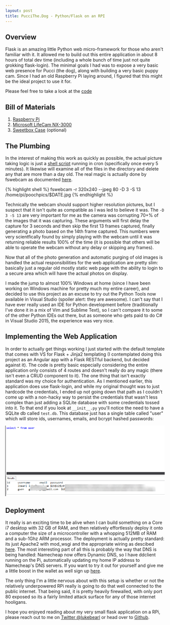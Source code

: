 ```yaml
---
layout: post
title: PucciThe.Dog - Python/Flask on an RPI
---
```


## Overview
Flask is an amazing little Python web micro-framework for those who aren't familiar with it. It allowed me to build out this entire application in about 8 hours of total dev time (including a whole bunch of time just not quite grokking flask-login). The minimal goals I had was to expose a very basic web presence for Pucci (the dog), along with building a very basic puppy cam. Since I had an old Raspberry Pi laying around, I figured that this might be the ideal project to use it for. 

Please feel free to take a look at the [code](https://github.com/lbearl/puccithe.dog)

## Bill of Materials
1. [Raspberry Pi](http://www.amazon.com/Raspberry-Pi-756-8308-Motherboard-RASPBRRYPCBA512/dp/B009SQQF9C)
2. [Microsoft LifeCam NX-3000](http://www.amazon.com/Microsoft-LifeCam-NX-3000-Webcam-Gray/dp/B000TGAVSQ)
3. [Sweetbox Case](http://www.amazon.com/Sweetbox-Raspberry-Pi-Case-Heatsinks/dp/B00IF9LIHC) (optional)

## The Plumbing
In the interest of making this work as quickly as possible, the actual picture taking logic is just a [shell script](https://github.com/lbearl/puccithe.dog/blob/master/picturetaker.sh) running in cron (specifically once every 5 minutes). It likewise will examine all of the files in the directory and delete any that are more than a day old. The real magic is actually done by fswebcam as documented [here](https://www.raspberrypi.org/documentation/usage/webcams/). 

{% highlight shell %}
fswebcam -r 320x240 --jpeg 80 -D 3 -S 13 /home/pi/poochpics/$DATE.jpg
{% endhighlight %}

Technically the webcam should support higher resolution pictures, but I suspect that it isn't quite as compatible as I was led to believe it was. The `-D 3 -S 13` are very important for me as the camera was corrupting 70+% of the images that it was capturing. These arguments will first delay the capture for 3 seconds and then skip the first 13 frames captured, finally generating a photo based on the 14th frame captured. This numbers were very scientfically found by simply playing with the webcam until it was returning reliable results 100% of the time (it is possible that others will be able to operate the webcam without any delay or skipping any frames). 

Now that all of the photo generation and automatic purging of old images is handled the actual responsibilities for the web application are pretty slim: basically just a regular old mostly static web page with the ability to login to a secure area which will have the actual photos on display. 

I made the jump to almost 100% Windows at home (since I have been working on Windows machine for pretty much my entire career), and decided to use this project as an excuse to try out the Python Tools now available in Visual Studio (spoiler alert: they are awesome). I can't say that I have ever really used an IDE for Python development before (traditionally I've done it in a mix of Vim and Sublime Text), so I can't compare it to some of the other Python IDEs out there, but as someone who gets paid to do C# in Visual Studio 2015, the experience was very nice.

## Implementing the Web Application
In order to actually get things working I just started with the default template that comes with VS for Flask + Jinja2 templating (I contemplated doing this project as an Angular app with a Flask RESTful backend, but decided against it). The code is pretty basic especially considering the entire application only consists of 4 routes and doesn't really do any magic (there isn't even a CRUD component to it). The one thing that isn't exactly standard was my choice for authentication. As I mentioned earlier, this application does use flask-login, and while my original thought was to just hardcode the credentials, I ended up not going down that path as I couldn't come up with a non-hacky way to persist the credentials that wasn't less complex than just adding a SQLite database with some credentials tossed into it. To that end if you look at `__init__.py` you'll notice the need to have a SQLite db called `test.db`. This database just has a single table called "user" which will store ids, usernames, emails, and bcrypt hashed passwords:

![sqlpicture]

## Deployment
It really is an exciting time to be alive when I can build something on a Core i7 desktop with 32 GB of RAM, and then relatively effortlessly deploy it onto a computer the size of a microcontroller with a whopping 512MB of RAM and a sub-1Ghz ARM processor. The deployment is actually pretty standard: its just Apache2 with mod_wsgi and the appropriate wiring as descibed [here](http://flask.pocoo.org/docs/0.10/deploying/mod_wsgi/). The most interesting part of all this is probably the way that DNS is being handled: Namecheap now offers Dynamic DNS, so I have ddclient running on the Pi, automatically updating my home IP address to Namecheap's DNS servers. If you want to try it out for yourself and give me a little boost in the wallet as well sign up [here](https://www.namecheap.com/?aff=94946).

The only thing I'm a little nervous about with this setup is whether or not the relatively underpowered RPi really is going to do that well connected to the public internet. That being said, it is pretty heavily firewalled, with only port 80 exposed so its a fairly limited attack surface for any of those internet hooligans.

I hope you enjoyed reading about my very small flask application on a RPi, please reach out to me on [Twitter @lukebearl](https://twitter.com/lukebearl) or head over to [Github](https://github.com/lbearl/puccithe.dog).

[sqlpicture]: /public/images/puccithedog/sql.png